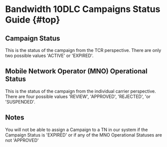 # Bandwidth 10DLC Campaigns Status Guide {#top}

## Campaign Status
This is the status of the campaign from the TCR perspective. There are only two possible values 'ACTIVE' or 'EXPIRED'.

## Mobile Network Operator (MNO) Operational Status
This is the status of the campaign from the individual carrier perspective. 
There are four possible values 'REVIEW', 'APPROVED', 'REJECTED', 'or 'SUSPENDED'.

## Notes
You will not be able to assign a Campaign to a TN in our system if the Campaign Status is 'EXPIRED' 
or if any of the MNO Operational Statuses are not 'APPROVED'

